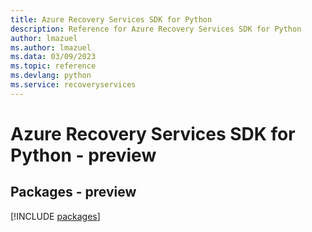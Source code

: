 ```yaml
---
title: Azure Recovery Services SDK for Python
description: Reference for Azure Recovery Services SDK for Python
author: lmazuel
ms.author: lmazuel
ms.data: 03/09/2023
ms.topic: reference
ms.devlang: python
ms.service: recoveryservices
---
```

# Azure Recovery Services SDK for Python - preview
## Packages - preview
[!INCLUDE [packages](recovery-services-index.md)]